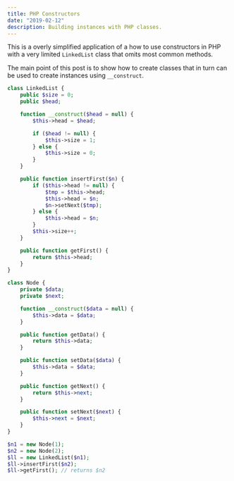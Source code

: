```yaml
---
title: PHP Constructors
date: "2019-02-12"
description: Building instances with PHP classes.
---
```


This is a overly simplified application of a how to use constructors in PHP with a very limited `LinkedList` class that omits most common methods.

The main point of this post is to show how to create classes that in turn can be used to create instances using `__construct`.

```php
class LinkedList {
    public $size = 0;
    public $head;

    function __construct($head = null) {
        $this->head = $head;

        if ($head != null) {
            $this->size = 1;
        } else {
            $this->size = 0;
        }
    }

    public function insertFirst($n) {
        if ($this->head != null) {
            $tmp = $this->head;
            $this->head = $n;
            $n->setNext($tmp);
        } else {
            $this->head = $n;
        }
        $this->size++;
    }

    public function getFirst() {
        return $this->head;
    }
}

class Node {
    private $data;
    private $next;

    function __construct($data = null) {
        $this->data = $data;
    }

    public function getData() {
        return $this->data;
    }

    public function setData($data) {
        $this->data = $data;
    }

    public function getNext() {
        return $this->next;
    }

    public function setNext($next) {
        $this->next = $next;
    }
}

$n1 = new Node(1);
$n2 = new Node(2);
$ll = new LinkedList($n1);
$ll->insertFirst($n2);
$ll->getFirst(); // returns $n2
```

